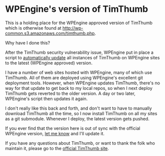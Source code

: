 WPEngine's version of TimThumb
==============================

This is a holding place for the WPEngine approved version of TimThumb which is otherwise found at http://wp-common.s3.amazonaws.com/timthumb.php.

Why have I done this?

After the TimThumb security vulnerability issue, WPEngine put in place a script to [automatically update](http://wpengine.com/2011/11/22/timthumb-script-scanner/) all instances of TimThumb on WPEngine sites to the latest (WPEngine approved) version.

I have a number of web sites hosted with WPEngine, many of which use TimThumb. All of them are deployed using WPEngine's excellent git deployment tools. However, when WPEngine updates TimThumb, there's no way for that update to get back to my local repos, so when I next deploy TimThumb gets reverted to the older version. A day or two later, WPEngine's script then updates it again.

I don't really like this back and forth, and don't want to have to manually download TimThumb all the time, so I now install TimThumb on all my sites as a git submodule. Whenever I deploy, the latest version gets pushed.

If you ever find that the version here is out of sync with the official WPEngine version, [let me know](http://rowatt.com/contact) and I'll update it.

If you have any questions about TimThumb, or want to thank the folk who maintain it, please go to the [official TimThumb site](http://www.binarymoon.co.uk/projects/timthumb/).
